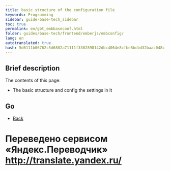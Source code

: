 ```yaml
---
title: basic structure of the configuration file
keywords: Programming
sidebar: guide-base-tech_sidebar
toc: true
permalink: en/gbt_embbaseconf.html
folder: guides/base-tech/frontend/emberjs/embconfig/
lang: en 
autotranslated: true 
hash: 5d6111b06762c5d6882a71111f3302898142dbc4064e8cfbe8bcbd32baac048c
---
```


## Brief description

The contents of this page:

* The basic structure and config the settings in it

## Go

* [Back](gbt_emberjs.html)


 # Переведено сервисом «Яндекс.Переводчик» http://translate.yandex.ru/